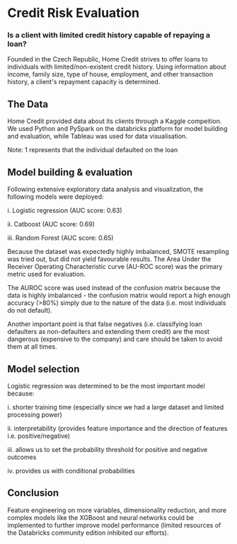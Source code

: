 # Credit Risk Evaluation
### Is a client with limited credit history capable of repaying a loan?

Founded in the Czech Republic, Home Credit strives to offer loans to individuals with limited/non-existent credit history. Using information about income, family size, type of house, employment, and other transaction history, a client's repayment capacity is determined.

## The Data

Home Credit provided data about its clients through a Kaggle compeition. We used Python and PySpark on the databricks platform for model building and evaluation, while Tableau was used for data visualisation. 

Note: 1 represents that the individual defaulted on the loan

## Model building & evaluation

Following extensive exploratory data analysis and visualization, the following models were deployed: 

i. Logistic regression (AUC score: 0.63)

ii. Catboost (AUC score: 0.69)

iii. Random Forest (AUC score: 0.65)

Because the dataset was expectedly highly imbalanced, SMOTE resampling was tried out, but did not yield favourable results. The Area Under the Receiver Operating Characteristic curve (AU-ROC score) was the primary metric used for evaluation. 

The AUROC score was used instead of the confusion matrix because the data is highly imbalanced - the confusion matrix would report a high enough accuracy (>80%) simply due to the nature of the data (i.e. most individuals do not default). 

Another important point is that false negatives (i.e. classifying loan defaulters as non-defaulters and extending them credit) are the most dangerous (expensive to the company) and care should be taken to avoid them at all times. 

## Model selection

Logistic regression was determined to be the most important model because: 

i. shorter training time (especially since we had a large dataset and limited processing power)

ii. interpretability (provides feature importance and the direction of features i.e. positive/negative)

iii. allows us to set the probability threshold for positive and negative outcomes 

iv. provides us with conditional probabilities

## Conclusion

Feature engineering on more variables, dimensionality reduction, and more complex models like the XGBoost and neural networks could be implemented to further improve model performance (limited resources of the Databricks community edition inhibited our efforts). 





